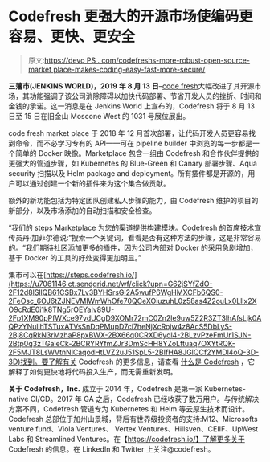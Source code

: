 # Codefresh 更强大的开源市场使编码更容易、更快、更安全

> 原文:[https://devo PS . com/codefreshs-more-robust-open-source-market place-makes-coding-easy-fast-more-secure/](https://devops.com/codefreshs-more-robust-open-source-marketplace-makes-coding-easier-faster-more-secure/)

**三藩市(JENKINS WORLD)，2019 年 8 月 13 日**–[code fresh](https://u7061146.ct.sendgrid.net/wf/click?upn=84Em28S1K9SvtzcUtu04Ep2hF-2BP6k3ITiH1ZppYIn2E-3D_6OJ6tZJNEVMlWmWhOfe70QCeXOiuzuhL0z58as4Z2ouLx0Lllx2XO9cRdE0i1k8TNg5rOEYaIv89U-2Fp1XM90pPfWXce97ydUCgD9XOMr72mC0Zn2le9uw5Z2R3ZT3lhAfsLjk0AQPzYNullhTSTuxATVsSnDqPMupD7ci7heNjXcRojw4z8AcS5DbLyS-2Bj8CWFbb79mCwMDiIc8RpiCP0Hk6ar-2F28njNHW1pV6SD3mpfC07teSYi-2Bpblr-2Fj5RgoGBnitYPgnHxVoift2mNOKdaRTMLEhCi8NgpOtMJz96EWm5KpDJQa7na4PBYviAbEVCIX8Ov4RkDLPua2MCQd49A-3D-3D)大幅改进了其开源市场，其功能强调了该公司消除障碍以加快代码部署、节省开发人员的挫折、时间和金钱的承诺。这一消息是在 Jenkins World 上宣布的，Codefresh 将于 8 月 13 日至 15 日在旧金山 Moscone West 的 1031 号展位展出。

code fresh market place 于 2018 年 12 月首次部署，让代码开发人员更容易找到命令，而不必学习专有的 API——可在 pipeline builder 中浏览的每一步都是一个简单的 Docker 映像。Marketplace 包含一组由 Codefresh 和合作伙伴提供的更强大的管道步骤，如 Kubernetes 的 Blue-Green 和 Canary 部署步骤、Aqua security 扫描以及 Helm package and deployment。所有插件都是开源的，用户可以通过创建一个新的插件来为这个集合做贡献。

额外的新功能包括为特定团队创建私人步骤的能力，由 Codefresh 维护的项目的新部分，以及市场添加的自动扫描和安全检查。

“我们的 steps Marketplace 为您的渠道提供构建模块。Codefresh 的首席技术宣传员丹·加菲尔德说:“搜索一个关键词，看看是否有这种方法的步骤，这是非常容易的。“我们期待社区添加更多的插件，因为公司内部对 Docker 的采用急剧增加，基于 Docker 的工具的好处变得更加明显。”

集市可以在[https://steps.codefresh.io/](https://u7061146.ct.sendgrid.net/wf/click?upn=G62jSYfZdO-2F12d8lSllQB61CSBx7Lv3BYHSrsGi2A5wufP6WgHMXCFb6QS0-2FeOsc_6OJ6tZJNEVMlWmWhOfe70QCeXOiuzuhL0z58as4Z2ouLx0Lllx2XO9cRdE0i1k8TNg5rOEYaIv89U-2Fp1XM90pPfWXce97ydUCgD9XOMr72mC0Zn2le9uw5Z2R3ZT3lhAfsLjk0AQPzYNullhTSTuxATVsSnDqPMupD7ci7heNjXcRojw4z8AcS5DbLyS-2Bj8CqRkN3rMzhaP8pxBWX-2BX66q0CRXD6ydl4-2BLzvPzeFmUr1SJN-2Btp0q3zTGaleCk-2BCRYRYfmZJr3DmScHH8YZoLftuaq7OXYtRQK-2F5MJT8LsWVtnNlCaqodHtLVZ2uJ51SpL5-2BIfHA8JGlQCf2YMDl4oQ-3D-3D)找到。要了解有关 Codefresh 的更多信息，请查看 [什么是 Codefresh](https://u7061146.ct.sendgrid.net/wf/click?upn=G62jSYfZdO-2F12d8lSllQB8Py45Kv8f-2BYRfyH7N0ZolOF9-2F88INWwgyWXkBkuzzYTUhAbokbnfvvi0K5IguWIZA-3D-3D_6OJ6tZJNEVMlWmWhOfe70QCeXOiuzuhL0z58as4Z2ouLx0Lllx2XO9cRdE0i1k8TNg5rOEYaIv89U-2Fp1XM90pPfWXce97ydUCgD9XOMr72mC0Zn2le9uw5Z2R3ZT3lhAfsLjk0AQPzYNullhTSTuxATVsSnDqPMupD7ci7heNjXcRojw4z8AcS5DbLyS-2Bj8CNbUmp28YFvZHYjvqHl5j6nA65y97SmV3zYHPlZY-2BKxLdIK4rh7ZJ7yc7I-2FKCTU1u-2Bn2BPCY98a0umZOktcHtd1aLVEPT4RyufpPPoibfxch58E8hh4nQNz6V3SaXUeBEyRkw7rLgQUGejrJnOt1Wvw-3D-3D) ，它解释了如何更快地将代码投入生产，而无需重新发明。

**关于 Codefresh，Inc.**  成立于 2014 年，Codefresh 是第一家 Kubernetes-native CI/CD。2017 年 GA 之后，Codefresh 已经收获了数万用户。与传统解决方案不同，Codefresh 管道专为 Kubernetes 和 Helm 等云原生技术而设计。Codefresh 总部位于加州山景城，背后有世界级投资者的支持:M12、Microsofts venture fund、Viola Ventures、 Vertex Ventures、Hillsven、CEIIF、UpWest Labs 和 Streamlined Ventures。在【https://codefresh.io/】了解更多关于 Codefresh 的信息。在 LinkedIn 和 Twitter 上关注@codefresh。